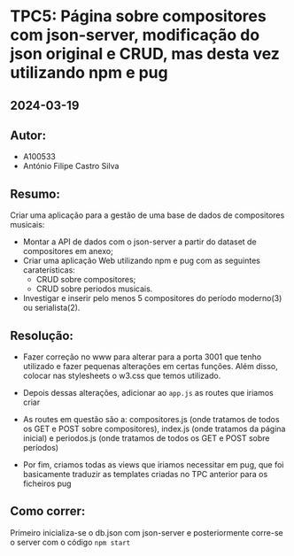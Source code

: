 # TPC5: Página sobre compositores com json-server, modificação do json original e CRUD, mas desta vez utilizando npm e pug
## 2024-03-19

## Autor:
- A100533
- António Filipe Castro Silva

## Resumo:

Criar uma aplicação para a gestão de uma base de dados de compositores musicais:

- Montar a API de dados com o json-server a partir do dataset de compositores em anexo;
- Criar uma aplicação Web utilizando npm e pug com as seguintes caraterísticas:
    - CRUD sobre compositores;
    - CRUD sobre periodos musicais.
- Investigar e inserir pelo menos 5 compositores do período moderno(3) ou serialista(2).

## Resolução:

- Fazer correção no www para alterar para a porta 3001 que tenho utilizado e fazer pequenas alterações em certas funções. Além disso, colocar nas stylesheets o w3.css que temos utilizado.

- Depois dessas alterações, adicionar ao `app.js` as routes que iriamos criar

- As routes em questão são a: compositores.js (onde tratamos de todos os GET e POST sobre compositores), index.js (onde tratamos da página inicial) e periodos.js (onde tratamos de todos os GET e POST sobre períodos)

- Por fim, criamos todas as views que iriamos necessitar em pug, que foi basicamente traduzir as templates criadas no TPC anterior para os ficheiros pug

## Como correr:

Primeiro inicializa-se o db.json com json-server e posteriormente corre-se o server com o código `npm start`